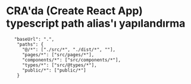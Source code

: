 # CRA'da (Create React App) typescript path alias'ı yapılandırma

```
   "baseUrl": ".",
    "paths": {
      "@/*": ["./src/*", "./dist/*", ""],
      "pages/*": ["src/pages/*"],
      "components/*": ["src/components/*"],
      "types/*": ["src/@types/*"],
      "public/*": ["public/*"]
    }
```
